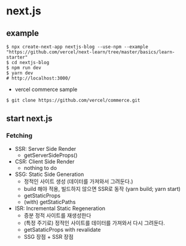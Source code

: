 # next.js

## example

```shell
$ npx create-next-app nextjs-blog --use-npm --example "https://github.com/vercel/next-learn/tree/master/basics/learn-starter"
$ cd nextjs-blog
$ npm run dev
$ yarn dev
# http://localhost:3000/
```

- vercel commerce sample

```shell
$ git clone https://github.com/vercel/commerce.git
```

## start next.js

### Fetching

- SSR: Server Side Render
  - getServerSideProps()
- CSR: Client Side Render
  - nothing to do
- SSG: Static Side Generation
  - 정적인 사이트 생성 (데이터를 가져와서 그려둔다.)
  - build 해야 적용, 빌드하지 않으면 SSR로 동작 (yarn build; yarn start)
  - getStaticProps
  - (with) getStaticPaths
- ISR: Incremental Static Regeneration
  - 증분 정적 사이트를 재생성한다
  - (특정 주기로) 정적인 사이트를 데이터를 가져와서 다시 그려둔다.
  - getSataticProps with revalidate
  - SSG 장점 + SSR 장점
